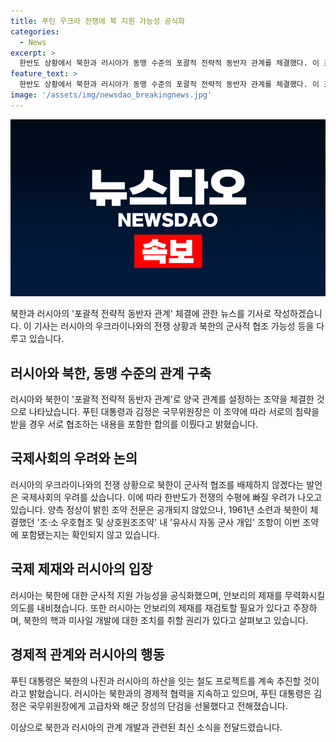 ```yaml
---
title: 푸틴 우크라 전쟁에 북 지원 가능성 공식화
categories:
  - News
excerpt: >
  한반도 상황에서 북한과 러시아가 동맹 수준의 포괄적 전략적 동반자 관계를 체결했다. 이 조약으로 러시아는 우크라이나와의 전쟁에서 북한의 군사적 지원 가능성을 배제하지 않겠다고 밝혀, 한반도의 안보 위협이 더욱 커질 수 있다는 우려가 나왔다. 두 나라 정상은 이 조약이 동맹과 유사한 수준의 합의를 이룬다고 발언하며, 조약 내용의 상세는 공개되지 않았다. 그러나 과거 북한과 러시아가 체결한 조·소 우호협조 및 상호원조조약과 유사시 자동 군사 개입 조항이 이번 조약에 포함되었는지는 확인되지 않았다.
feature_text: >
  한반도 상황에서 북한과 러시아가 동맹 수준의 포괄적 전략적 동반자 관계를 체결했다. 이 조약으로 러시아는 우크라이나와의 전쟁에서 북한의 군사적 지원 가능성을 배제하지 않겠다고 밝혀, 한반도의 안보 위협이 더욱 커질 수 있다는 우려가 나왔다. 두 나라 정상은 이 조약이 동맹과 유사한 수준의 합의를 이룬다고 발언하며, 조약 내용의 상세는 공개되지 않았다. 그러나 과거 북한과 러시아가 체결한 조·소 우호협조 및 상호원조조약과 유사시 자동 군사 개입 조항이 이번 조약에 포함되었는지는 확인되지 않았다.
image: '/assets/img/newsdao_breakingnews.jpg'
---
```


<p><img src="/assets/img/newsdao_breakingnews.jpg" alt="firstkoreanews 속보" /></p>

<p>북한과 러시아의 '포괄적 전략적 동반자 관계' 체결에 관한 뉴스를 기사로 작성하겠습니다. 이 기사는 러시아의 우크라이나와의 전쟁 상황과 북한의 군사적 협조 가능성 등을 다루고 있습니다.</p>

<h2 data-ke-size="size26">러시아와 북한, 동맹 수준의 관계 구축</h2>

<p data-ke-size="size16">러시아와 북한이 '포괄적 전략적 동반자 관계'로 양국 관계를 설정하는 조약을 체결한 것으로 나타났습니다. 푸틴 대통령과 김정은 국무위원장은 이 조약에 따라 서로의 침략을 받을 경우 서로 협조하는 내용을 포함한 합의를 이뤘다고 밝혔습니다.</p>

<h2 data-ke-size="size26">국제사회의 우려와 논의</h2>

<p data-ke-size="size16">러시아의 우크라이나와의 전쟁 상황으로 북한이 군사적 협조를 배제하지 않겠다는 발언은 국제사회의 우려를 샀습니다. 이에 따라 한반도가 전쟁의 수평에 빠질 우려가 나오고 있습니다. 양측 정상이 밝힌 조약 전문은 공개되지 않았으나, 1961년 소련과 북한이 체결했던 '조·소 우호협조 및 상호원조조약' 내 '유사시 자동 군사 개입' 조항이 이번 조약에 포함됐는지는 확인되지 않고 있습니다.</p>

<h2 data-ke-size="size26">국제 제재와 러시아의 입장</h2>

<p data-ke-size="size16">러시아는 북한에 대한 군사적 지원 가능성을 공식화했으며, 안보리의 제재를 무력화시킬 의도를 내비쳤습니다. 또한 러시아는 안보리의 제재를 재검토할 필요가 있다고 주장하며, 북한의 핵과 미사일 개발에 대한 조치를 취할 권리가 있다고 살펴보고 있습니다.</p>

<h2 data-ke-size="size26">경제적 관계와 러시아의 행동</h2>

<p data-ke-size="size16">푸틴 대통령은 북한의 나진과 러시아의 하산을 잇는 철도 프로젝트를 계속 추진할 것이라고 밝혔습니다. 러시아는 북한과의 경제적 협력을 지속하고 있으며, 푸틴 대통령은 김정은 국무위원장에게 고급차와 해군 장성의 단검을 선물했다고 전해졌습니다.</p>

<p>이상으로 북한과 러시아의 관계 개발과 관련된 최신 소식을 전달드렸습니다.</p>

